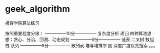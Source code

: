 # geek_algorithm
极客学院算法练习

按照重要程度分级：
—————10分—————
复杂度分析
递归
四种算法思想：贪心、分治、回溯、动态规划
—————9分—————
链表
二叉树
数组
栈
队列
—————8分—————
散列表
堆与堆排序
图
深度广度优先搜索
。。。